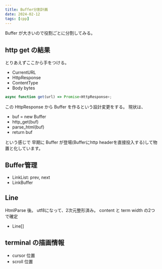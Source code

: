 ```yaml
---
title: Buffer分割計画
date: 2024-02-12
tags: [cpp]
---
```


Buffer が大きいので役割ごとに分割してみる。

<!-- truncate -->

## http get の結果

とりあえずここから手をつける。

- CurrentURL
- HttpResponse
- ContentType
- Body bytes

```js title="js的にはこう"
async function get(url) => Promise<HttpResponse>;
```

この HttpResponse から Buffer を作るという設計変更をする。
現状は、

- buf = new Buffer
- http_get(buf)
- parse_html(buf)
- return buf

という感じで 早期に Buffer が登場(Bufferにhttp headerを直接投入する)して物置と化しています。

## Buffer管理

- LinkList: prev, next
- LinkBuffer

## Line

HtmlParse 後。
utf8になって、2次元整形済み。
content と term width の2つで確定

- Line[]

## terminal の描画情報

- cursor 位置
- scroll 位置
